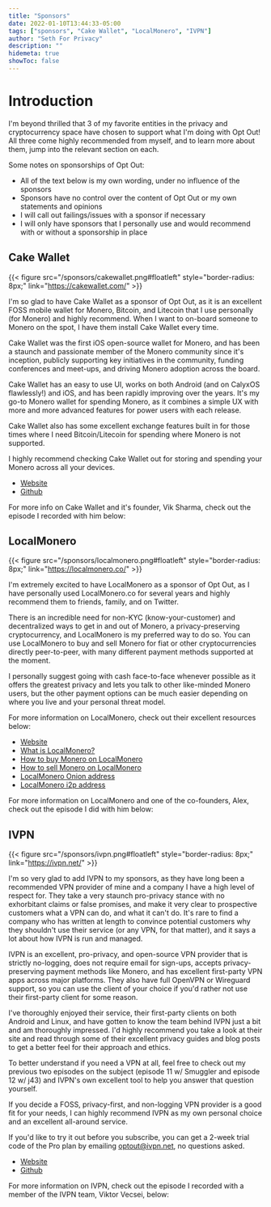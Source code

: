 ```yaml
---
title: "Sponsors"
date: 2022-01-10T13:44:33-05:00
tags: ["sponsors", "Cake Wallet", "LocalMonero", "IVPN"]
author: "Seth For Privacy"
description: ""
hidemeta: true
showToc: false
---
```


# Introduction

I'm beyond thrilled that 3 of my favorite entities in the privacy and cryptocurrency space have chosen to support what I'm doing with Opt Out! All three come highly recommended from myself, and to learn more about them, jump into the relevant section on each.

Some notes on sponsorships of Opt Out:

- All of the text below is my own wording, under no influence of the sponsors
- Sponsors have no control over the content of Opt Out or my own statements and opinions
- I will call out failings/issues with a sponsor if necessary
- I will only have sponsors that I personally use and would recommend with or without a sponsorship in place

## Cake Wallet

{{< figure src="/sponsors/cakewallet.png#floatleft" style="border-radius: 8px;" link="https://cakewallet.com/" >}}

I'm so glad to have Cake Wallet as a sponsor of Opt Out, as it is an excellent FOSS mobile wallet for Monero, Bitcoin, and Litecoin that I use personally (for Monero) and highly recommend. When I want to on-board someone to Monero on the spot, I have them install Cake Wallet every time.

Cake Wallet was the first iOS open-source wallet for Monero, and has been a staunch and passionate member of the Monero community since it's inception, publicly supporting key initiatives in the community, funding conferences and meet-ups, and driving Monero adoption across the board.

Cake Wallet has an easy to use UI, works on both Android (and on CalyxOS flawlessly!) and iOS, and has been rapidly improving over the years. It's my go-to Monero wallet for spending Monero, as it combines a simple UX with more and more advanced features for power users with each release.

Cake Wallet also has some excellent exchange features built in for those times where I need Bitcoin/Litecoin for spending where Monero is not supported.

I highly recommend checking Cake Wallet out for storing and spending your Monero across all your devices.

- [Website](https://cakewallet.com/)
- [Github](https://github.com/cake-tech/cake_wallet)

For more info on Cake Wallet and it's founder, Vik Sharma, check out the episode I recorded with him below:

<script type="text/javascript" src="https://www.buzzsprout.com/1790481/9201174-sponsor-special-w-vik-sharma-from-cake-wallet.js?container_id=buzzsprout-player-9201174&amp;player=small"></script>

## LocalMonero

{{< figure src="/sponsors/localmonero.png#floatleft" style="border-radius: 8px;" link="https://localmonero.co/" >}}

I'm extremely excited to have LocalMonero as a sponsor of Opt Out, as I have personally used LocalMonero.co for several years and highly recommend them to friends, family, and on Twitter.

There is an incredible need for non-KYC (know-your-customer) and decentralized ways to get in and out of Monero, a privacy-preserving cryptocurrency, and LocalMonero is my preferred way to do so. You can use LocalMonero to buy and sell Monero for fiat or other cryptocurrencies directly peer-to-peer, with many different payment methods supported at the moment.

I personally suggest going with cash face-to-face whenever possible as it offers the greatest privacy and lets you talk to other like-minded Monero users, but the other payment options can be much easier depending on where you live and your personal threat model.

For more information on LocalMonero, check out their excellent resources below:

- [Website](https://localmonero.co)
- [What is LocalMonero?](https://localmonero.co/faq#what-is)
- [How to buy Monero on LocalMonero](https://localmonero.co/how-to-buy-monero)
- [How to sell Monero on LocalMonero](https://localmonero.co/how-to-sell-monero)
- [LocalMonero Onion address](http://nehdddktmhvqklsnkjqcbpmb63htee2iznpcbs5tgzctipxykpj6yrid.onion/)
- [LocalMonero i2p address](https://lm.i2p/)

For more information on LocalMonero and one of the co-founders, Alex, check out the episode I did with him below:

<script type="text/javascript" src="https://www.buzzsprout.com/1790481/9201187-sponsor-special-w-alex-from-localmonero-and-agoradesk.js?container_id=buzzsprout-player-9201187&amp;player=small"></script>

## IVPN

{{< figure src="/sponsors/ivpn.png#floatleft" style="border-radius: 8px;" link="https://ivpn.net/" >}}

I'm so very glad to add IVPN to my sponsors, as they have long been a recommended VPN provider of mine and a company I have a high level of respect for. They take a very staunch pro-privacy stance with no exhorbitant claims or false promises, and make it very clear to prospective customers what a VPN can do, and what it can't do. It's rare to find a company who has written at length to convince potential customers why they shouldn't use their service (or any VPN, for that matter), and it says a lot about how IVPN is run and managed.

IVPN is an excellent, pro-privacy, and open-source VPN provider that is strictly no-logging, does not require email for sign-ups, accepts privacy-preserving payment methods like Monero, and has excellent first-party VPN apps across major platforms. They also have full OpenVPN or Wireguard support, so you can use the client of your choice if you'd rather not use their first-party client for some reason.

I've thoroughly enjoyed their service, their first-party clients on both Android and Linux, and have gotten to know the team behind IVPN just a bit and am thoroughly impressed. I'd highly recommend you take a look at their site and read through some of their excellent privacy guides and blog posts to get a better feel for their approach and ethics.

To better understand if you need a VPN at all, feel free to check out my previous two episodes on the subject (episode 11 w/ Smuggler and episode 12 w/ j43) and IVPN's own excellent tool to help you answer that question yourself.

If you decide a FOSS, privacy-first, and non-logging VPN provider is a good fit for your needs, I can highly recommend IVPN as my own personal choice and an excellent all-around service.

If you'd like to try it out before you subscribe, you can get a 2-week trial code of the Pro plan by emailing [optout@ivpn.net](mailto:optout@ivpn.net), no questions asked.

- [Website](https://ivpn.net)
- [Github](https://github.com/ivpn)

For more information on IVPN, check out the episode I recorded with a member of the IVPN team, Viktor Vecsei, below:

<script type="text/javascript" src="https://www.buzzsprout.com/1790481/9657698-sponsor-special-w-viktor-vecsei-from-ivpn.js?container_id=buzzsprout-player-9657698&amp;player=small"></script>
